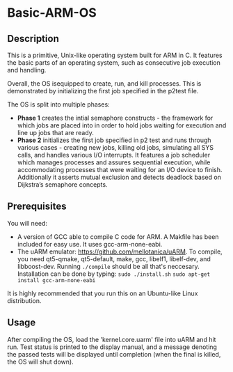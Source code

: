 # Basic-ARM-OS
## Description
This is a primitive, Unix-like operating system built for ARM in C. It features the basic parts of an operating system, such as consecutive job execution and handling.

Overall, the OS isequipped to create, run, and kill processes. This is demonstrated by initializing the first job specified in the p2test file.

The OS is split into multiple phases:

* **Phase 1** creates the intial semaphore constructs - the framework for which jobs are placed into in order to hold jobs waiting for execution and line up jobs that are ready.
* **Phase 2** initializes the first job specified in p2 test and runs through various cases - creating new jobs, killing old jobs, simulating all SYS calls, and handles various I/O interrupts. It features a job scheduler which manages processes and assures sequential execution, while accommodating processes that were waiting for an I/O device to finish. Additionally it asserts mutual exclusion and detects deadlock based on Dijkstra’s semaphore concepts.

## Prerequisites
You will need:
* A version of GCC able to compile C code for ARM. A Makfile has been included for easy use. It uses gcc-arm-none-eabi.
* The uARM emulator: https://github.com/mellotanica/uARM. To compile, you need qt5-qmake, qt5-default, make, gcc, libelf1, libelf-dev, and libboost-dev. Running `./compile` should be all that's neccesary. Installation can be done by typing:
`sudo ./install.sh`
`sudo apt-get install gcc-arm-none-eabi`

It is highly recommended that you run this on an Ubuntu-like Linux distribution.

## Usage
After compiling the OS, load the 'kernel.core.uarm' file into uARM and hit run. Test status is printed to the display manual, and a message denoting the passed tests will be displayed until completion (when the final is killed, the OS will shut down).
